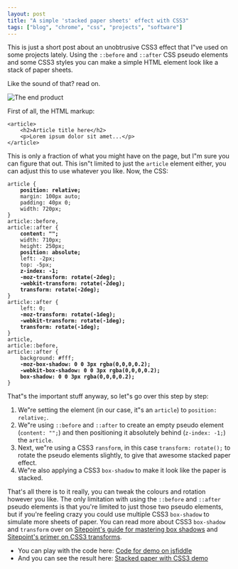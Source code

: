 ```yaml
---
layout: post
title: "A simple 'stacked paper sheets' effect with CSS3"
tags: ["blog", "chrome", "css", "projects", "software"]
---
```

This is just a short post about an unobtrusive CSS3 effect that I"ve used on some projects lately. Using the `::before` and `::after` CSS pseudo elements and some CSS3 styles you can make a simple HTML element look like a stack of paper sheets.

Like the sound of that? read on.

![The end product](http://f.cl.ly/items/3i1b3a2t2f3I0M2N161O/by%20default%202012-10-11%20at%2014.30.45.png)

First of all, the HTML markup:

<pre>
<code class="html">&lt;article>
    &lt;h2>Article title here&lt;/h2>
    &lt;p>Lorem ipsum dolor sit amet...&lt;/p>
&lt;/article></code>
</pre>

This is only a fraction of what you might have on the page, but I"m sure you can figure that out. This isn"t limited to just the `article` element either, you can adjust this to use whatever you like. Now, the CSS:

<pre>
<code class="css">article {
    <strong>position: relative;</strong>
    margin: 100px auto;
    padding: 40px 0;
    width: 720px;
}
article::before,
article::after {
    <strong>content: "";</strong>
    width: 710px;
    height: 250px;
    <strong>position: absolute;</strong>
    left: -2px;
    top: -5px;
    <strong>z-index: -1;</strong>
    <strong>-moz-transform: rotate(-2deg);
    -webkit-transform: rotate(-2deg);
    transform: rotate(-2deg);</strong>
}
article::after {
    left: 0;
    <strong>-moz-transform: rotate(-1deg);
    -webkit-transform: rotate(-1deg);
    transform: rotate(-1deg);</strong>
}
article,
article::before,
article::after {
    background: #fff;
    <strong>-moz-box-shadow: 0 0 3px rgba(0,0,0,0.2);
    -webkit-box-shadow: 0 0 3px rgba(0,0,0,0.2);
    box-shadow: 0 0 3px rgba(0,0,0,0.2);</strong>
}</code>
</pre>

That"s the important stuff anyway, so let"s go over this step by step:

1. We"re setting the element (in our case, it"s an `article`) to `position: relative;`.
2. We"re using `::before` and `::after` to create an empty pseudo element (`content: "";`) and then positioning it absolutely behind (`z-index: -1;`) the `article`.
3. Next, we"re using a CSS3 `ransform`, in this case `transform: rotate();` to rotate the pseudo elements slightly, to give that awesome stacked paper effect.
4. We"re also applying a CSS3 `box-shadow` to make it look like the paper is stacked.

That's all there is to it really, you can tweak the colours and rotation however you like. The only limitation with using the `::before` and `::after` pseudo elements is that you're limited to just those two pseudo elements, but if you're feeling crazy you could use multiple CSS3 `box-shadow` to simulate more sheets of paper. You can read more about CSS3 `box-shadow` and `transform` over on [Sitepoint's guide for mastering box shadows](http://www.sitepoint.com/mastering-box-shadows/) and [Sitepoint's primer on CSS3 transforms](http://www.sitepoint.com/a-primer-on-css3-transforms/).

- You can play with the code here: [Code for demo on jsfiddle](http://jsfiddle.net/YZ62u/)
- And you can see the result here: [Stacked paper with CSS3 demo](http://jsfiddle.net/YZ62u/embedded/result/)
